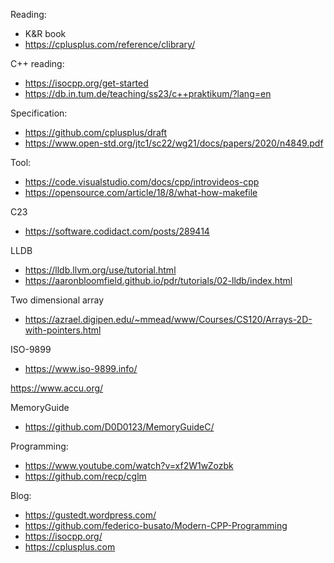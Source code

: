 Reading:
- K&R book
- https://cplusplus.com/reference/clibrary/

C++ reading:
- https://isocpp.org/get-started
- https://db.in.tum.de/teaching/ss23/c++praktikum/?lang=en

Specification:
  - https://github.com/cplusplus/draft
  - https://www.open-std.org/jtc1/sc22/wg21/docs/papers/2020/n4849.pdf

Tool:
- https://code.visualstudio.com/docs/cpp/introvideos-cpp
- https://opensource.com/article/18/8/what-how-makefile

C23
- https://software.codidact.com/posts/289414

LLDB
- https://lldb.llvm.org/use/tutorial.html
- https://aaronbloomfield.github.io/pdr/tutorials/02-lldb/index.html

Two dimensional array
- https://azrael.digipen.edu/~mmead/www/Courses/CS120/Arrays-2D-with-pointers.html

ISO-9899
- https://www.iso-9899.info/

https://www.accu.org/

MemoryGuide
- https://github.com/D0D0123/MemoryGuideC/

Programming:
- https://www.youtube.com/watch?v=xf2W1wZozbk
- https://github.com/recp/cglm

Blog:
- https://gustedt.wordpress.com/
- https://github.com/federico-busato/Modern-CPP-Programming
- https://isocpp.org/
- https://cplusplus.com
